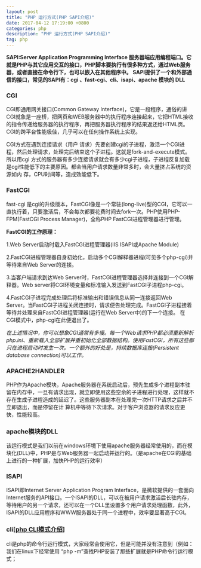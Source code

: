 ```yaml
---
layout: post
title: "PHP 运行方式(PHP SAPI介绍)"
date: 2017-04-12 17:19:00 +0800
categories: php
description: "PHP 运行方式(PHP SAPI介绍)"
tag: php
---
```


**SAPI:Server Application Programming Interface 服务器端应用编程端口。它就是PHP与其它应用交互的接口，PHP脚本要执行有很多种方式，通过Web服务器，或者直接在命令行下，也可以嵌入在其他程序中。 SAPI提供了一个和外部通信的接口，常见的SAPI有：cgi 、fast-cgi、cli、isapi、apache 模块的 DLL**


### CGI

CGI即通用网关接口(Common Gateway Interface)，它是一段程序，通俗的讲CGI就象是一座桥，把网页和WEB服务器中的执行程序连接起来，它把HTML接收的指令传递给服务器的执行程序，再把服务器执行程序的结果返还给HTML页。CGI的跨平台性能极佳，几乎可以在任何操作系统上实现。

CGI方式在遇到连接请求（用户 请求）先要创建cgi的子进程，激活一个CGI进程，然后处理请求，处理完后结束这个子进程。这就是fork-and-execute模式。所以用cgi 方式的服务器有多少连接请求就会有多少cgi子进程，子进程反复加载是cgi性能低下的主要原因。都会当用户请求数量非常多时，会大量挤占系统的资源如内 存，CPU时间等，造成效能低下。


### FastCGI

fast-cgi 是cgi的升级版本，FastCGI像是一个常驻(long-live)型的CGI，它可以一直执行着，只要激活后，不会每次都要花费时间去fork一次。PHP使用PHP-FPM(FastCGI Process Manager)，全称PHP FastCGI进程管理器进行管理。

**FastCGI的工作原理：**

1.Web Server启动时载入FastCGI进程管理器(IIS ISAPI或Apache Module)

2.FastCGI进程管理器自身初始化，启动多个CGI解释器进程(可见多个php-cgi)并等待来自Web Server的连接。

3.当客户端请求到达Web Server时，FastCGI进程管理器选择并连接到一个CGI解释器。Web server将CGI环境变量和标准输入发送到FastCGI子进程php-cgi。

4.FastCGI子进程完成处理后将标准输出和错误信息从同一连接返回Web Server。当FastCGI子进程关闭连接时，请求便告处理完成。FastCGI子进程接着等待并处理来自FastCGI进程管理器(运行在Web Server中)的下一个连接。 在CGI模式中，php-cgi在此便退出了。

*在上述情况中，你可以想象CGI通常有多慢。每一个Web请求PHP都必须重新解析php.ini、重新载入全部扩展并重初始化全部数据结构。使用FastCGI，所有这些都只在进程启动时发生一次。一个额外的好处是，持续数据库连接(Persistent database connection)可以工作。*


### APACHE2HANDLER

PHP作为Apache模块，Apache服务器在系统启动后，预先生成多个进程副本驻留在内存中，一旦有请求出现，就立即使用这些空余的子进程进行处理，这样就不存在生成子进程造成的延迟了。这些服务器副本在处理完一次HTTP请求之后并不立即退出，而是停留在计 算机中等待下次请求。对于客户浏览器的请求反应更快，性能较高。


### apache模块的DLL

该运行模式是我们以前在windows环境下使用apache服务器经常使用的，而在模块化(DLL)中，PHP是与Web服务器一起启动并运行的。（是apache在CGI的基础上进行的一种扩展，加快PHP的运行效率）


### ISAPI

ISAPI即Internet Server Application Program Interface，是微软提供的一套面向Internet服务的API接口。一个ISAPI的DLL，可以在被用户请求激活后长驻内存，等待用户的另一个请求，还可以在一个DLL里设置多个用户请求处理函数，此外，ISAPI的DLL应用程序和WWW服务器处于同一个进程中，效率要显著高于CGI。


### cli\[[php CLI模式介绍](http://www.phpddt.com/php/php-cli.html)\]

cli是php的命令行运行模式，大家经常会使用它，但是可能并没有注意到（例如：我们在linux下经常使用 “php -m”查找PHP安装了那些扩展就是PHP命令行运行模式；